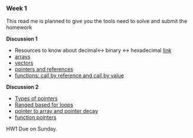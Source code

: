 ### Week 1
This read me is planned to give you the tools need to solve and submit the homework       

**Discussion 1**

- Resources to know about decimal<-> binary <-> hexadecimal [link](https://www.geeksforgeeks.org/how-to-convert-decimal-to-hexadecimal/)
- [arrays](https://github.com/nikunjsanghai/Intermediate_Programming_Cplusplus/blob/main/Week2/arrays.md)
- [vectors](https://github.com/nikunjsanghai/PIC10A_1D/blob/main/Week7/vectors.md)
- [pointers and references]()
- [functions: call by reference and call by value]()

**Discussion 2**            

- [Types of pointers]()
- [Ranged based for loops]()
- [pointer to array and pointer decay]()      
- [function pointers]() 

HW1 Due on Sunday. 
